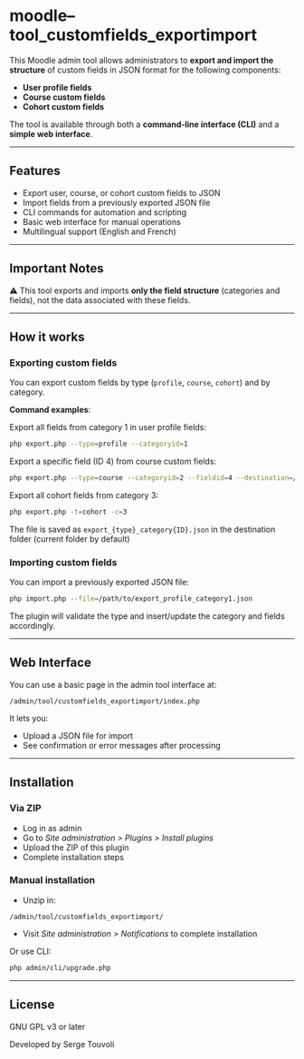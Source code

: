# moodle–tool_customfields_exportimport

This Moodle admin tool allows administrators to **export and import the structure** of custom fields in JSON format for the following components:

- **User profile fields**
- **Course custom fields**
- **Cohort custom fields**

The tool is available through both a **command-line interface (CLI)** and a **simple web interface**.

---

## Features

- Export user, course, or cohort custom fields to JSON
- Import fields from a previously exported JSON file
- CLI commands for automation and scripting
- Basic web interface for manual operations
- Multilingual support (English and French)

---

## Important Notes

⚠️ This tool exports and imports **only the field structure** (categories and fields), not the data associated with these fields.

---

## How it works

### Exporting custom fields

You can export custom fields by type (`profile`, `course`, `cohort`) and by category.

**Command examples**:

Export all fields from category 1 in user profile fields:

```bash
php export.php --type=profile --categoryid=1
```

Export a specific field (ID 4) from course custom fields:

```bash
php export.php --type=course --categoryid=2 --fieldid=4 --destination=/path/to/save
```

Export all cohort fields from category 3:

```bash
php export.php -t=cohort -c=3
```

The file is saved as `export_{type}_category{ID}.json` in the destination folder (current folder by default)

### Importing custom fields

You can import a previously exported JSON file:

```bash
php import.php --file=/path/to/export_profile_category1.json
```

The plugin will validate the type and insert/update the category and fields accordingly.

---

## Web Interface

You can use a basic page in the admin tool interface at:

```
/admin/tool/customfields_exportimport/index.php
```

It lets you:

- Upload a JSON file for import
- See confirmation or error messages after processing

---

## Installation

### Via ZIP

- Log in as admin
- Go to *Site administration > Plugins > Install plugins*
- Upload the ZIP of this plugin
- Complete installation steps

### Manual installation

- Unzip in:

```
/admin/tool/customfields_exportimport/
```

- Visit *Site administration > Notifications* to complete installation

Or use CLI:

```bash
php admin/cli/upgrade.php
```

---

## License

GNU GPL v3 or later 

Developed by Serge Touvoli
